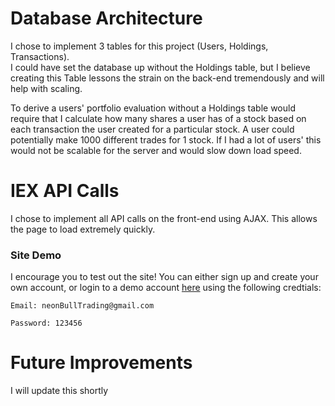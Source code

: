 
<h1> Database Architecture </h1>

<p> 
I chose to implement 3 tables for this project (Users, Holdings, Transactions).
<br>
 I could have set the database up without the Holdings table, but I believe creating this Table lessons the strain on the back-end tremendously and will help with scaling.
  
  To derive a users' portfolio evaluation without a Holdings table would require that I calculate how many shares a user has of a stock based on each transaction the user created for a particular stock. A user could potentially make 1000 different trades for 1 stock. If I had a lot of users' this would not be scalable for the server and would slow down load speed.
  <br>
</p>

<h1> IEX API Calls </h1>

<p> 
I chose to implement all API calls on the front-end using AJAX. This allows the page to load extremely quickly.

</p>

### Site Demo 
I encourage you to test out the site! You can either sign up and create your own account, or login to a demo account [here](https://thawing-island-46559.herokuapp.com/) using the following credtials:

```
Email: neonBullTrading@gmail.com

Password: 123456
```

<h1> Future Improvements </h1>

<p> 
I will update this shortly

</p>
